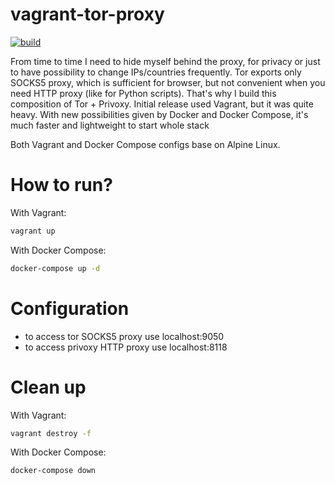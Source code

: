vagrant-tor-proxy
=================

[![build](https://github.com/tgagor/vagrant-tor-proxy/actions/workflows/build.yml/badge.svg?branch=master)](https://github.com/tgagor/vagrant-tor-proxy/actions/workflows/build.yml)

From time to time I need to hide myself behind the proxy, for privacy or just to have possibility to change IPs/countries frequently. Tor exports only SOCKS5 proxy, which is sufficient for browser, but not convenient when you need HTTP proxy (like for Python scripts). That's why I build this composition of Tor + Privoxy. Initial release used Vagrant, but it was quite heavy. With new possibilities given by Docker and Docker Compose, it's much faster and lightweight to start whole stack

Both Vagrant and Docker Compose configs base on Alpine Linux.

# How to run?

With Vagrant:

```bash
vagrant up
```

With Docker Compose:

```bash
docker-compose up -d
```

# Configuration

* to access tor SOCKS5 proxy use localhost:9050
* to access privoxy HTTP proxy use localhost:8118

# Clean up

With Vagrant:

```bash
vagrant destroy -f
```

With Docker Compose:

```bash
docker-compose down
```
